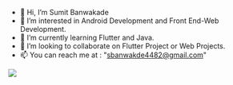 - 👋 Hi, I’m Sumit Banwakade
- 👀 I’m interested in  Android Development and Front End-Web Development.
- 🌱 I’m currently learning Flutter and Java.
- 💞️ I’m looking to collaborate on Flutter Project or Web Projects.
- 📫 You can reach me at : "sbanwakde4482@gmail.com"

<!---
Sumit4482/Sumit4482 is a ✨ special ✨ repository because its `README.md` (this file) appears on your GitHub profile.
You can click the Preview link to take a look at your changes.
--->
![](https://komarev.com/ghpvc/?username=Sumit4482&color=green)
